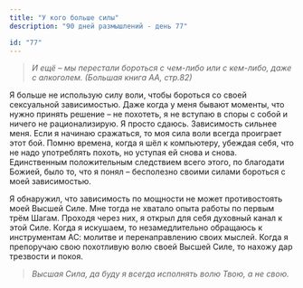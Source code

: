 ```yaml
---
title: "У кого больше силы"
description: "90 дней размышлений - день 77"

id: "77"
---
```


> _И ещё – мы перестали бороться с чем-либо или с кем-либо, даже с алкоголем.
> (Большая книга АА, стр.82)_

Я больше не использую силу воли, чтобы бороться со своей сексуальной
зависимостью. Даже когда у меня бывают моменты, что нужно принять решение – не
похотеть, я не вступаю в споры с собой и ничего не рационализирую. Я просто
сдаюсь. Зависимость сильнее меня. Если я начинаю сражаться, то моя сила воли
всегда проиграет этот бой. Помню времена, когда я шёл к компьютеру, убеждая
себя, что не надо употреблять похоть, но уступая ей снова и снова.
Единственным положительным следствием всего этого, по благодати Божией, было
то, что я понял – бесполезно своими силами бороться с моей зависимостью.

Я обнаружил, что зависимость по мощности не может противостоять моей Высшей
Силе. Мне тогда не хватало опыта работы по первым трём Шагам. Проходя через
них, я открыл для себя духовный канал к этой Силе. Когда я искушаем, то
незамедлительно обращаюсь к инструментам АС: молитве и перенаправлению своих
мыслей. Когда я препоручаю свою похотливую волю своей Высшей Силе, то нахожу
дар трезвости и покоя.

> _Высшая Сила, да буду я всегда исполнять волю Твою, а не свою._
